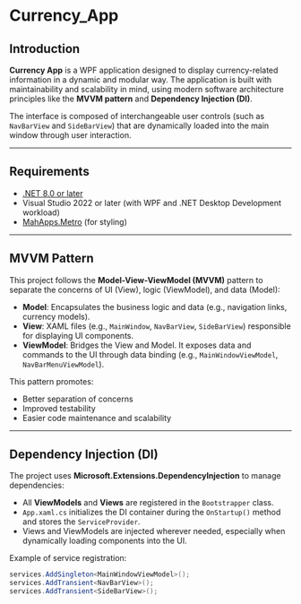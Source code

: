 # Currency_App

## Introduction

**Currency App** is a WPF application designed to display currency-related information in a dynamic and modular way. The application is built with maintainability and scalability in mind, using modern software architecture principles like the **MVVM pattern** and **Dependency Injection (DI)**.

The interface is composed of interchangeable user controls (such as `NavBarView` and `SideBarView`) that are dynamically loaded into the main window through user interaction.

---

## Requirements

- [.NET 8.0 or later](https://dotnet.microsoft.com/)
- Visual Studio 2022 or later (with WPF and .NET Desktop Development workload)
- [MahApps.Metro](https://github.com/MahApps/MahApps.Metro) (for styling)

---

## MVVM Pattern

This project follows the **Model-View-ViewModel (MVVM)** pattern to separate the concerns of UI (View), logic (ViewModel), and data (Model):

- **Model**: Encapsulates the business logic and data (e.g., navigation links, currency models).
- **View**: XAML files (e.g., `MainWindow`, `NavBarView`, `SideBarView`) responsible for displaying UI components.
- **ViewModel**: Bridges the View and Model. It exposes data and commands to the UI through data binding (e.g., `MainWindowViewModel`, `NavBarMenuViewModel`).

This pattern promotes:
- Better separation of concerns
- Improved testability
- Easier code maintenance and scalability

---

## Dependency Injection (DI)

The project uses **Microsoft.Extensions.DependencyInjection** to manage dependencies:

- All **ViewModels** and **Views** are registered in the `Bootstrapper` class.
- `App.xaml.cs` initializes the DI container during the `OnStartup()` method and stores the `ServiceProvider`.
- Views and ViewModels are injected wherever needed, especially when dynamically loading components into the UI.
  
Example of service registration:

```csharp
services.AddSingleton<MainWindowViewModel>();
services.AddTransient<NavBarView>();
services.AddTransient<SideBarView>();
